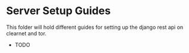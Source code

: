 # Server Setup Guides

This folder will hold different guides for setting up the django rest api on clearnet and tor.

- TODO
